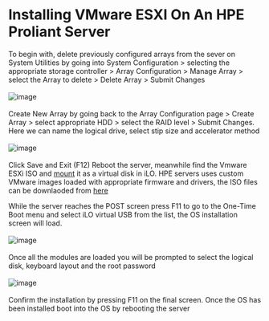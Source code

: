 # Installing VMware ESXI On An HPE Proliant Server

To begin with, delete previously configured arrays from the sever on System Utilities by going into System Configuration > selecting the appropriate storage controller > Array Configuration > Manage Array > select the Array to delete > Delete Array > Submit Changes
<br>
<br>
![image](https://github.com/fayas1290/ESXI-Lab/assets/157561213/4c0ba2ed-fd81-4f9f-97d7-554e419e07ab)
<br>
<br>
Create New Array by going back to the Array Configuration page > Create Array > select appropriate HDD > select the RAID level  > Submit Changes. Here we can name the logical drive, select stip size and accelerator method
<br>
<br>
![image](https://github.com/fayas1290/ESXI-Lab/assets/157561213/e765e0d5-79eb-4a5a-b7f9-8df6dfe2ccbc)
<br>
<br>
Click Save and Exit (F12)
Reboot the server, meanwhile find the Vmware ESXi ISO and [mount](https://kb.leaseweb.com/products/dedicated-server/remote-management-of-your-dedicated-server/attaching-iso-to-virtual-console-ilo-4) it as a virtual disk in iLO. HPE servers uses custom VMware images loaded with appropriate firmware and drivers, the ISO files can be downlaoded from [here](https://www.hpe.com/in/en/servers/hpe-esxi.html)

While the server reaches the POST screen press F11 to go to the One-Time Boot menu and select iLO virtual USB from the list, the OS installation screen will load.
<br>
<br>
![image](https://github.com/fayas1290/ESXI-Lab/assets/157561213/a7f4b55f-d8bf-40f0-b75e-d9bfbacdce43)
<br>
<br>
Once all the modules are loaded you will be prompted to select the logical disk, keyboard layout and the root password
<br>
<br>
![image](https://github.com/fayas1290/ESXI-Lab/assets/157561213/a0903a0c-a732-4190-b5a9-61cd7c6409c6)
<br>
<br>
Confirm the installation by pressing F11 on the final screen.
Once the OS has been installed boot into the OS by rebooting the server









